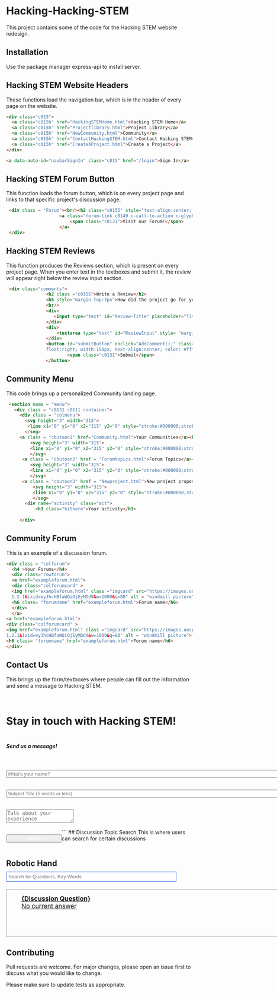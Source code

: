 # Hacking-Hacking-STEM
This project contains some of the code for the Hacking STEM website redesign.

## Installation
Use the package manager express-api to install server. 

## Hacking STEM Website Headers
These functions load the navigation bar, which is in the header of every page on the website.

```html
<div class="c015">
  <a class="c015h" href="HackingSTEMHome.html">Hacking STEM Home</a>
  <a class="c015h" href="Projectlibrary.html">Project Library</a>
  <a class="c015h" href="NewCommunity.html">Community</a>
  <a class="c015h" href="ContactHackingSTEM.html">Contact Hacking STEM</a>
  <a class="c015h" href="CreateAProject.html">Create a Project</a>
</div>

<a data-auto-id="navbarSignIn" class="c015" href="/login">Sign In</a>
```

## Hacking STEM Forum Button
This function loads the forum button, which is on every project page and links to that specific project's discussion page.

```html
 <div class = "Forum"><br/><h2 class="c0155" style="text-align:center; position: relative;">Have a Question?</h2><br/>
                    <a class="forum-link c0149 c-call-to-action c-glyph" href= "./NewCommunity.html" style="width:200px; text-align:center; color: #ffffff">
                        <span class="c0131">Visit our Forum!</span>
                    </a>
 </div>
 ```
 
 ## Hacking STEM Reviews
 This function produces the Reviews section, which is present on every project page. When you enter text in the textboxes and submit it, the review will appear right below the review input section.
 
 ```html
  <div class="comments">
                <h2 class ="c0155">Write a Review</h2>
                <h5 style="margin-top:7px">How did the project go for you?</h5>
                <br/>
                <div>
                   <input type="text" id="Review-Title" placeholder="Title (5 words or less)"/>
                </div>
                <div>
                    <textarea type="text" id="ReviewInput" style= "margin-top:15px" placeholder="Talk about your experience"></textarea>
                </div>
                <button id="submitButton" onclick="AddComment();" class="c0149 c-call-to-action c-glyph" style="margin-top: 15px;       
                float:right; width:150px; text-align:center; color: #ffffff">
                        <span class="c0131">Submit</span>
                </button>
```
 ## Community Menu
 
 This code brings up a personalized Community landing page.
 
 ```html
  <section name = "menu">
    <div class = "c0131 c0111 container">
      <div class = "colmenu">
        <svg height="3" width="315">
         <line x1="0" y1="0" x2="315" y2="0" style="stroke:#000000;stroke-width:2;" />
        </svg>
      <a class = "cbutoon1" href="Community.html">Your Communities</a><br>
          <svg height="3" width="315">
          <line x1="0" y1="0" x2="315" y2="0" style="stroke:#000000;stroke-width:2;" />
          </svg>
       <a class = "cbutoon2" href = "Forumtopics.html">Forum Topics</a><br>
          <svg height="3" width="315">
          <line x1="0" y1="0" x2="315" y2="0" style="stroke:#000000;stroke-width:2;" />
          </svg>
       <a class = "cbutoon3" href = "Newproject.html">New project proposals</a><br>
           <svg height="3" width="315">
           <line x1="0" y1="0" x2="315" y2="0" style="stroke:#000000;stroke-width:2;" />
           </svg>
        <div name="activity" class="act">
            <h3 class="hithere">Your activity</h3>
                       
      </div>
   ```
  ## Community Forum
  This is an example of a discussion forum.
  
  ```html
  <div class = "colforum">                               
    <h4 >Your Forums</h4>
    <div class="rowforum">
    <a href="exampleforum.html">
    <div class="colforumcard" >
    <img href="exampleforum.html" class ="imgcard" src="https://images.unsplash.com/photo-1515344905723-babc01aac23d?ixlib=rb-        
    1.2.1&ixid=eyJhcHBfaWQiOjEyMDd9&w=1000&q=80" alt = "windmill picture">
    <h6 class= "forumname" href="exampleforum.html">Forum name</h6>
    </div>
    </a>
  <a href="exampleforum.html">
  <div class="colforumcard" >
  <img href="exampleforum.html" class ="imgcard" src="https://images.unsplash.com/photo-1515344905723-babc01aac23d?ixlib=rb-        
  1.2.1&ixid=eyJhcHBfaWQiOjEyMDd9&w=1000&q=80" alt = "windmill picture">
  <h6 class= "forumname" href="exampleforum.html">Forum name</h6>
  </div>
  ```
  
  ## Contact Us
  This brings up the form/textboxes where people can fill out the information and send a message to Hacking STEM.
  
  <div class="comments">
    <br/>
      <h1 class ="c0155"> <strong>Stay in touch with Hacking STEM!</strong> </h1>
     <br/>
      <h5 style="margin-top:7px">Send us a message!</h5>
       <br/>
    <div>
    <input type="text" id="Sender-Name" style="margin-top:15px;width: 800;" placeholder="What's your name?"/>
     </div>
     <br/>
     <div>
     <input type="text" id="Comment-Title" style= "margin-top:15px; width: 800;" placeholder="Subject Title (5 words or less)"/>
     </div>
      <br/>
      <div>
      <textarea type="text" id="ReviewInput" style= "margin-top:15px" placeholder="Talk about your experience"></textarea>
      </div>
      <br/>
<button id="submitButton" onclick="AddComment();" class="c0149 c-call-to-action c-glyph" style="margin-top: 15px; float:left; width:150px; text-align:center; color: #ffffff">
<span class="c0131">Submit</span>
</button>
```
## Discussion Topic Search
This is where users can search for certain discussions
 <div id="Topic">
 <br/><h2 style="margin-bottom:15px" >Robotic Hand</h2>
  <!--Search Bar for the Discussions!-->
 <input type= "text" placeholder = "Search for Questions, Key Words" style="margin:-5px 10px 20px 0px; border-style: solid; border-width:1px; border-color:#2266E3; padding: 5px; width: 460px;">   
 <a href="./Discussion Page.html">
 <div class="discussionB" style="
    width: 794.97;
    height: 97.26px;
    border-width: 1px;
    border-color: #979797;
    border-style: solid;
    padding: 15px 20px 15px 40px;
    font-size: 17px;">                                
 <b>{Discussion Question}</b><br/>
 No current answer
<img src="https://image.flaticon.com/icons/png/512/118/118740.png" style="width:20px; float:right; vertical-align:center"/>
 </div>
</a>
</div>
<div id="ListStart"></div>

## Contributing
Pull requests are welcome. For major changes, please open an issue first to discuss what you would like to change.

Please make sure to update tests as appropriate.

